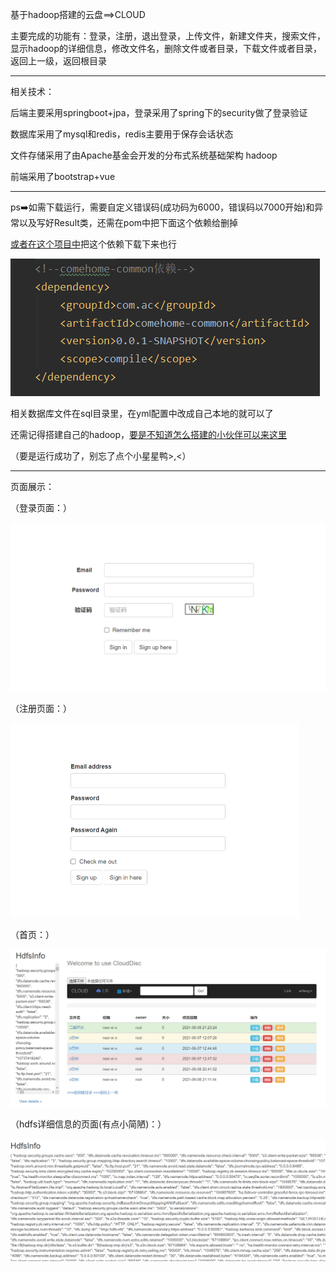 基于hadoop搭建的云盘==>CLOUD

主要完成的功能有：登录，注册，退出登录，上传文件，新建文件夹，搜索文件，显示hadoop的详细信息，修改文件名，删除文件或者目录，下载文件或者目录，返回上一级，返回根目录

------

相关技术：

后端主要采用springboot+jpa，登录采用了spring下的security做了登录验证

数据库采用了mysql和redis，redis主要用于保存会话状态

文件存储采用了由Apache基金会开发的分布式系统基础架构 hadoop

前端采用了bootstrap+vue

------

ps:arrow_right:如需下载运行，需要自定义错误码(成功码为6000，错误码以7000开始)和异常以及写好Result类，还需在pom中把下面这个依赖给删掉

[或者在这个项目中](https://github.com/ErfengV/comehome)把这个依赖下载下来也行

![3](https://github.com/ErfengV/CLOUD/blob/main/pic/3.png)

相关数据库文件在sql目录里，在yml配置中改成自己本地的就可以了

还需记得搭建自己的hadoop，[要是不知道怎么搭建的小伙伴可以来这里](https://blog.csdn.net/Er_fengV)

（要是运行成功了，别忘了点个小星星鸭>,<）

------

页面展示：

（登录页面：）

<img src="https://github.com/ErfengV/CLOUD/blob/main/pic/1.png" alt="1" style="zoom:50%;" />

（注册页面：）



<img src="https://github.com/ErfengV/CLOUD/blob/main/pic/1623312934324.png" alt="1623312934324" style="zoom:50%;" />

（首页：）

![2](https://github.com/ErfengV/CLOUD/blob/main/pic/2.png)



（hdfs详细信息的页面(有点小简陋)：）

<img src="https://github.com/ErfengV/CLOUD/blob/main/pic/1623313023510.png" alt="1623313023510" style="zoom:50%;" />
